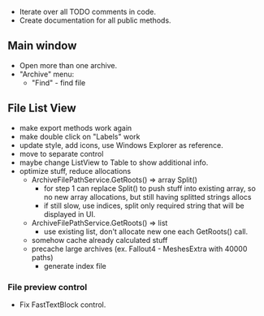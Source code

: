 * Iterate over all TODO comments in code.
* Create documentation for all public methods.

## Main window
* Open more than one archive.
* "Archive" menu:
	* "Find" - find file

## File List View
* make export methods work again
* make double click on "Labels" work
* update style, add icons, use Windows Explorer as reference.
* move to separate control
* maybe change ListView to Table to show additional info.
* optimize stuff, reduce allocations
	* ArchiveFilePathService.GetRoots() => array Split()
		* for step 1 can replace Split() to push stuff into existing array, so no new array allocations, but still having splitted strings allocs
		* if still slow, use indices, split only required string that will be displayed in UI.
	* ArchiveFilePathService.GetRoots() => list
		* use existing list, don't allocate new one each GetRoots() call.
	* somehow cache already calculated stuff
	* precache large archives (ex. Fallout4 - MeshesExtra with 40000 paths)
		* generate index file

### File preview control
* Fix FastTextBlock control.